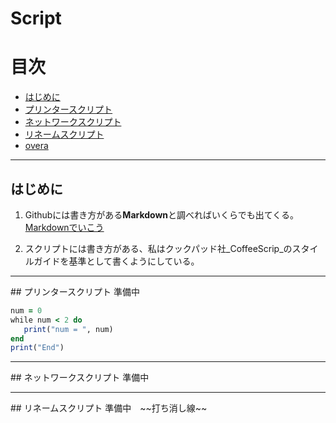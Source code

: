 # Script

# 目次

- [はじめに](#first)
- [プリンタースクリプト](#printscript)
- [ネットワークスクリプト](#netsc)
- [リネームスクリプト](#rename)
- [overa](#over)
<hr id="first" />

## はじめに

1. Githubには書き方がある**Markdown**と調べればいくらでも出てくる。[Markdownでいこう](http://histudy.doorkeeper.jp/)

2. スクリプトには書き方がある、私はクックパッド社_CoffeeScrip_のスタイルガイドを基準として書くようにしている。


<hr id="printscript" />
## プリンタースクリプト
準備中

```rb
num = 0
while num < 2 do
   print("num = ", num)
end
print("End")
```

<hr id="netsc" />
## ネットワークスクリプト
準備中


<hr id="rename" />
## リネームスクリプト
準備中　~~打ち消し線~~
